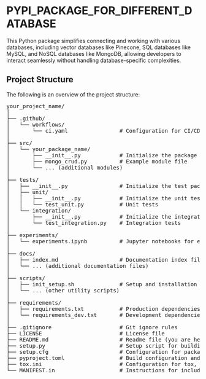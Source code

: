 # PYPI_PACKAGE_FOR_DIFFERENT_DATABASE
This Python package simplifies connecting and working with various databases, including vector databases like Pinecone, SQL databases like MySQL, and NoSQL databases like MongoDB, allowing developers to interact seamlessly without handling database-specific complexities.

## Project Structure
The following is an overview of the project structure:

<pre>
your_project_name/
│
├── .github/
│   └── workflows/
│       └── ci.yaml                # Configuration for CI/CD using GitHub Actions
│
├── src/
│   └── your_package_name/
│       ├── __init__.py            # Initialize the package
│       ├── mongo_crud.py          # Example module file
│       └── ... (additional modules)
│
├── tests/
│   ├── __init__.py                # Initialize the test package
│   ├── unit/
│   │   ├── __init__.py            # Initialize the unit test package
│   │   └── test_unit.py           # Unit tests
│   └── integration/
│       ├── __init__.py            # Initialize the integration test package
│       └── test_integration.py    # Integration tests
│
├── experiments/
│   └── experiments.ipynb          # Jupyter notebooks for experimentation
│
├── docs/
│   ├── index.md                   # Documentation index file
│   └── ... (additional documentation files)
│
├── scripts/
│   ├── init_setup.sh              # Setup and installation scripts
│   └── ... (other utility scripts)
│
├── requirements/
│   ├── requirements.txt           # Production dependencies
│   └── requirements_dev.txt       # Development dependencies
│
├── .gitignore                     # Git ignore rules
├── LICENSE                        # License file
├── README.md                      # Readme file (you are here)
├── setup.py                       # Setup script for building the package
├── setup.cfg                      # Configuration for packaging
├── pyproject.toml                 # Build configuration and metadata
├── tox.ini                        # Configuration for tox, a testing tool
└── MANIFEST.in                    # Instructions for including additional files in the package
</pre>